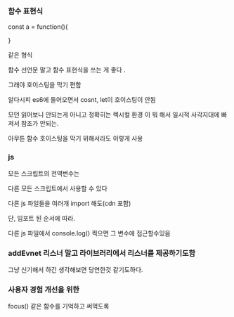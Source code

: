 ### 함수 표현식

const a = function(){

}

같은 형식

함수 선언문 말고 함수 표현식을 쓰는 게 좋다 .

그래야 호이스팅을 막기 편함

알다시피 es6에 들어오면서 cosnt, let이 호이스팅이 안됨

모던 읽어보니 안되는게 아니고 정확히는 렉시컬 환경 이 뭐 해서 일시적 사각지대에 빠져서 참조가 안되는.

아무튼 함수 호이스팅을 막기 위해서라도 이렇게 사용

### js

모든 스크립트의 전역변수는

다른 모든 스크립트에서 사용할 수 있다

다른 js 파일들을 여러개 import 해도(cdn 포함)

단, 임포트 된 순서에 따라.

다른 js 파일에서 console.log() 찍으면 그 변수에 접근할수있음

### addEvnet 리스너 말고 라이브러리에서 리스너를 제공하기도함

그냥 신기해서 하긴 생각해보면 당연한것 같기도하다.

### 사용자 경험 개선을 위한

focus() 같은 함수를 기억하고 써먹도록
